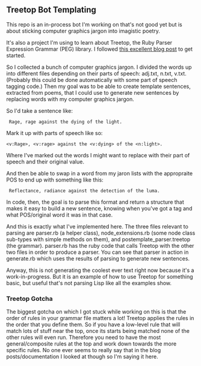 ## Treetop Bot Templating

This repo is an in-process bot I'm working on that's not good yet but is about sticking computer graphics jargon into imagistic poetry.

It's also a project I'm using to learn about Treetop, the Ruby Parser Expression Grammar (PEG) library. I followed <a href="http://thingsaaronmade.com/blog/a-quick-intro-to-writing-a-parser-using-treetop.html">this excellent blog post</a> to get started.

So I collected a bunch of computer graphics jargon. I divided the words up into different files depending on their parts of speech: adj.txt, n.txt, v.txt. (Probably this could be done automatically with some part of speech tagging code.) Then my goal was to be able to create template sentences, extracted from poems, that I could use to generate new sentences by replacing words with my computer graphics jargon.

So I'd take a sentence like:

     Rage, rage against the dying of the light.

Mark it up with parts of speech like so:

    <v:Rage>, <v:rage> against the <v:dying> of the <n:light>.

Where I've marked out the words I might want to replace with their part of speech and their original value.

And then be able to swap in a word from my jaron lists with the appropraite POS to end up with something like this:

     Reflectance, radiance against the detection of the luma.

In code, then, the goal is to parse this format and return a structure that makes it easy to build a new sentence, knowing when you've got a tag and what POS/original word it was in that case.

And this is exactly what I've implemented here. The three files relevant to parsing are parser.rb (a helper class), node_extensions.rb (some node class sub-types with simple methods on them), and postemplate_parser.treetop (the grammar). parser.rb has the ruby code that calls Treetop with the other two files in order to produce a parser. You can see that parser in action in generate.rb which uses the results of parsing to generate new sentences.

Anyway, this is not generating the coolest ever text right now because it's a work-in-progress. But it is an example of how to use Treetop for something basic, but useful that's not parsing Lisp like all the examples show.

### Treetop Gotcha

The biggest gotcha on which I got stuck while working on this is that the order of rules in your grammar file matters a lot! Treetop applies the rules in the order that you define them. So if you have a low-level rule that will match lots of stuff near the top, once its starts being matched none of the other rules will even run. Therefore you need to have the most general/composite rules at the top and work down towards the more specific rules. No one ever seems to really say that in the blog posts/documentation I looked at though so I'm saying it here.
